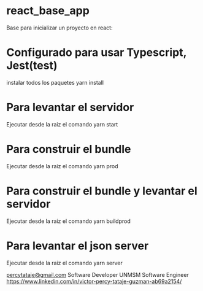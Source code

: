 # react_base_app
Base para inicializar un proyecto en react:

# Configurado para usar Typescript, Jest(test)
instalar todos los paquetes
yarn install

# Para levantar el servidor
Ejecutar desde la raiz el comando 
yarn start

# Para construir el bundle
Ejecutar desde la raiz el comando yarn prod

# Para construir el bundle y levantar el servidor
Ejecutar desde la raiz el comando yarn buildprod

# Para levantar el json server
Ejecutar desde la raiz el comando yarn server




percytataje@gmail.com
Software Developer
UNMSM
Software Engineer
https://www.linkedin.com/in/victor-percy-tataje-guzman-ab69a2154/
